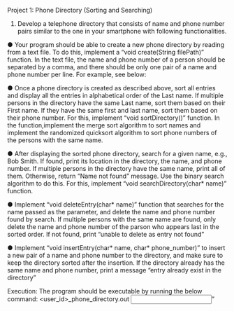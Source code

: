 Project 1: Phone Directory (Sorting and Searching)

1) Develop a telephone directory that consists of name and phone number pairs similar to the one in your smartphone with following functionalities.

● Your program should be able to create a new phone directory by reading from a text file. To do this,
implement a “void create(String filePath​)” function. In the text file, the name and phone number of a
person should be separated by a comma, and there should be only one pair of a name and phone
number per line. For example, see below:

● Once a phone directory is created as described above, sort all entries and display all the entries in
alphabetical order of the Last name. If multiple persons in the directory have the same Last name, sort
them based on their First name. If they have the same first and last name, sort them based on their
phone number. For this, implement “void sortDirectory()​” function. In the function,implement the
merge sort algorithm to sort names and implement the randomized quicksort algorithm to sort phone
numbers of the persons with the same name.

● After displaying the sorted phone directory, search for a given name, e.g., Bob Smith. If found, print its
location in the directory, the name, and phone number. If multiple persons in the directory have the
same name, print all of them. Otherwise, return “Name not found” message. Use the binary search
algorithm to do this. For this, implement “void searchDirectory(char* name)​” function.

● Implement “void deleteEntry(char* name)​” function that searches for the name passed as the
parameter, and delete the name and phone number found by search. If multiple persons with the same
name are found, only delete the name and phone number of the parson who appears last in the sorted
order. If not found, print “unable to delete as entry not found”

● Implement “void insertEntry(char* name, char* phone_number)​” to insert a new pair of a name and
phone number to the directory, and make sure to keep the directory sorted after the insertion. If the
directory already has the same name and phone number, print a message “entry already exist in the
directory”


Execution:​ 
The program should be executable by running the below command:
<user_id>_phone_directory.out <input file name>​”

